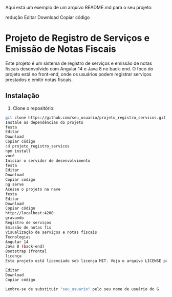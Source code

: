 Aqui está um exemplo de um arquivo README.md para o seu projeto:

redução
Editar
Download
Copiar código
# Projeto de Registro de Serviços e Emissão de Notas Fiscais

Este projeto é um sistema de registro de serviços e emissão de notas fiscais desenvolvido com Angular 14 e Java 8 no back-end. O foco do projeto está no front-end, onde os usuários podem registrar serviços prestados e emitir notas fiscais.

## Instalação

1. Clone o repositório:

```bash
git clone https://github.com/seu_usuario/projeto_registro_servicos.git
Instale as dependências do projeto
festa
Editar
Download
Copiar código
cd projeto_registro_servicos
npm install
você
Iniciar o servidor de desenvolvimento
festa
Editar
Download
Copiar código
ng serve
Acesse o projeto na nave
festa
Editar
Download
Copiar código
http://localhost:4200
gravando
Registro de serviços
Emissão de notas fis
Visualização de serviços e notas fiscais
Tecnologias
Angular 14
Java 8 (back-end)
Bootstrap (frontal
licença
Este projeto está licenciado sob licença MIT. Veja o arquivo LICENSE para obter mais informações.

Editar
Download
Copiar código

Lembre-se de substituir "seu_usuario" pelo seu nome de usuário do G
